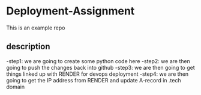 # Deployment-Assignment
This is an example repo

## description
-step1: we are going to create some python code here
-step2: we are then going to push the changes back into github
-step3: we are then going to get things linked up with RENDER for devops deployment
-step4: we are then going to get the IP address from RENDER and update A-record in .tech domain

